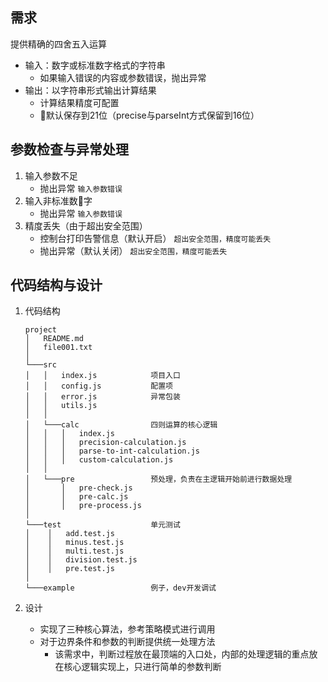 ## 需求

  提供精确的四舍五入运算

  - 输入：数字或标准数字格式的字符串
      - 如果输入错误的内容或参数错误，抛出异常
  - 输出：以字符串形式输出计算结果
      - 计算结果精度可配置
      - 默认保存到21位（precise与parseInt方式保留到16位）

## 参数检查与异常处理
  
  1. 输入参数不足
      - 抛出异常 `输入参数错误`
  1. 输入非标准数字
      - 抛出异常 `输入参数错误`
  1. 精度丢失（由于超出安全范围）
      - 控制台打印告警信息（默认开启） `超出安全范围，精度可能丢失`
      - 抛出异常（默认关闭） `超出安全范围，精度可能丢失`

## 代码结构与设计

  1. 代码结构
      ```
      project
      │   README.md
      │   file001.txt    
      │
      └───src
      │   │   index.js            项目入口
      │   │   config.js           配置项
      │   │   error.js            异常包装
      │   │   utils.js      
      │   │   
      │   └───calc                四则运算的核心逻辑
      │   │   │   index.js
      │   │   │   precision-calculation.js
      │   │   │   parse-to-int-calculation.js
      │   │   │   custom-calculation.js
      │   │
      │   └───pre                 预处理，负责在主逻辑开始前进行数据处理
      │       │   pre-check.js
      │       │   pre-calc.js
      │       │   pre-process.js
      │
      └───test                    单元测试
      │    │   add.test.js
      │    │   minus.test.js
      │    │   multi.test.js
      │    │   division.test.js
      │    │   pre.test.js
      │
      └───example                 例子，dev开发调试
      ```

  1. 设计
      
      - 实现了三种核心算法，参考策略模式进行调用
      - 对于边界条件和参数的判断提供统一处理方法
        - 该需求中，判断过程放在最顶端的入口处，内部的处理逻辑的重点放在核心逻辑实现上，只进行简单的参数判断

